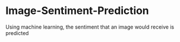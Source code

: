 # Image-Sentiment-Prediction
 Using machine learning, the sentiment that an image would receive is predicted

